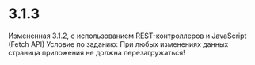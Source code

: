 # 3.1.3
Измененная 3.1.2, с использованием REST-контроллеров и JavaScript (Fetch API)
Условие по заданию: При любых изменениях данных страница приложения не должна перезагружаться!
